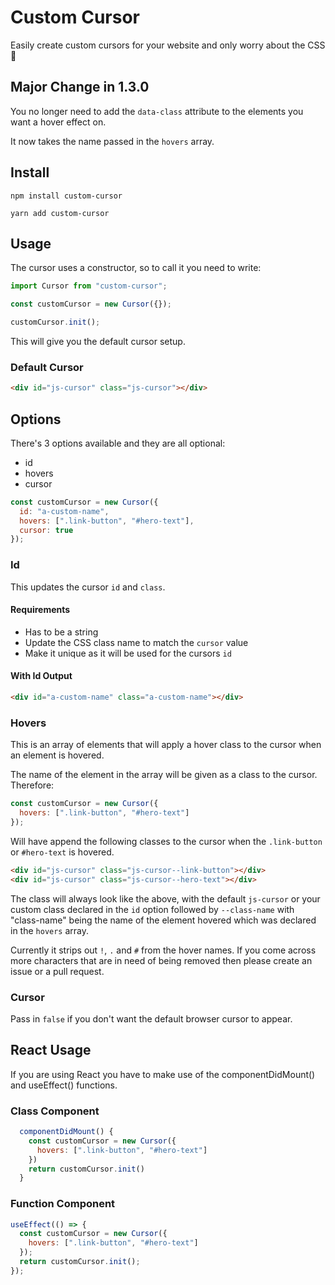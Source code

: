 # Custom Cursor

Easily create custom cursors for your website and only worry about the CSS 🙌

## Major Change in 1.3.0

You no longer need to add the `data-class` attribute to the elements you want a hover effect on.

It now takes the name passed in the `hovers` array.

## Install

`npm install custom-cursor`

`yarn add custom-cursor`

## Usage

The cursor uses a constructor, so to call it you need to write:

```js
import Cursor from "custom-cursor";

const customCursor = new Cursor({});

customCursor.init();
```

This will give you the default cursor setup.

### Default Cursor

```html
<div id="js-cursor" class="js-cursor"></div>
```

## Options

There's 3 options available and they are all optional:

- id
- hovers
- cursor

```js
const customCursor = new Cursor({
  id: "a-custom-name",
  hovers: [".link-button", "#hero-text"],
  cursor: true
});
```

### Id

This updates the cursor `id` and `class`.

#### Requirements

- Has to be a string
- Update the CSS class name to match the `cursor` value
- Make it unique as it will be used for the cursors `id`

#### With Id Output

```html
<div id="a-custom-name" class="a-custom-name"></div>
```

### Hovers

This is an array of elements that will apply a hover class to the cursor when an element is hovered.

The name of the element in the array will be given as a class to the cursor. Therefore:

```js
const customCursor = new Cursor({
  hovers: [".link-button", "#hero-text"]
});
```

Will have append the following classes to the cursor when the `.link-button` or `#hero-text` is hovered.

```html
<div id="js-cursor" class="js-cursor--link-button"></div>
<div id="js-cursor" class="js-cursor--hero-text"></div>
```

The class will always look like the above, with the default `js-cursor` or your custom class declared in the `id` option followed by `--class-name` with "class-name" being the name of the element hovered which was declared in the `hovers` array.

Currently it strips out `!`, `.` and `#` from the hover names. If you come across more characters that are in need of being removed then please create an issue or a pull request.

### Cursor

Pass in `false` if you don't want the default browser cursor to appear.

## React Usage

If you are using React you have to make use of the componentDidMount() and useEffect() functions.

### Class Component

```js
  componentDidMount() {
    const customCursor = new Cursor({
      hovers: [".link-button", "#hero-text"]
    })
    return customCursor.init()
  }
```

### Function Component

```js
useEffect(() => {
  const customCursor = new Cursor({
    hovers: [".link-button", "#hero-text"]
  });
  return customCursor.init();
});
```
